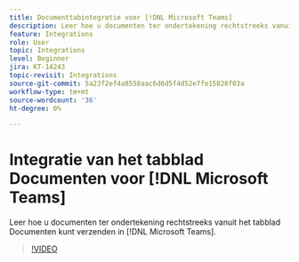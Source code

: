 ```yaml
---
title: Documenttabintegratie voor [!DNL Microsoft Teams]
description: Leer hoe u documenten ter ondertekening rechtstreeks vanuit het tabblad Documenten kunt verzenden in [!DNL Microsoft Teams]
feature: Integrations
role: User
topic: Integrations
level: Beginner
jira: KT-14243
topic-revisit: Integrations
source-git-commit: 5a23f2ef4a8558aac6d6d5f4d52e7fe15828f03a
workflow-type: tm+mt
source-wordcount: '36'
ht-degree: 0%

---
```


# Integratie van het tabblad Documenten voor [!DNL Microsoft Teams]

Leer hoe u documenten ter ondertekening rechtstreeks vanuit het tabblad Documenten kunt verzenden in [!DNL Microsoft Teams].

>[!VIDEO](https://video.tv.adobe.com/v/3425477?quality=12&learn=on&hidetitle=true)
